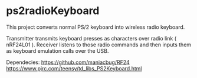 # ps2radioKeyboard
This project converts normal PS/2 keyboard into wireless radio keyboard. 

Transmitter transmits keyboard presses as characters over radio link ( nRF24L01 ).
Receiver listens to those radio commands and then inputs them as keyboard emulation calls over the USB.
  
Dependecies: <https://github.com/maniacbug/RF24> <https://www.pjrc.com/teensy/td_libs_PS2Keyboard.html>
